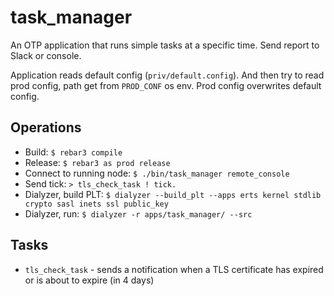 task_manager
=====

An OTP application that runs simple tasks at a specific time.
Send report to Slack or console.

Application reads default config (`priv/default.config`).
And then try to read prod config, path get from `PROD_CONF` os env.
Prod config overwrites default config.

## Operations

- Build: `$ rebar3 compile`
- Release: `$ rebar3 as prod release`
- Connect to running node: `$ ./bin/task_manager remote_console`
- Send tick: `> tls_check_task ! tick.`
- Dialyzer, build PLT: `$ dialyzer --build_plt --apps erts kernel stdlib crypto sasl inets ssl public_key`
- Dialyzer, run: `$ dialyzer -r apps/task_manager/ --src`

## Tasks

 - `tls_check_task` - sends a notification when a TLS certificate has expired or is about to expire (in 4 days)
